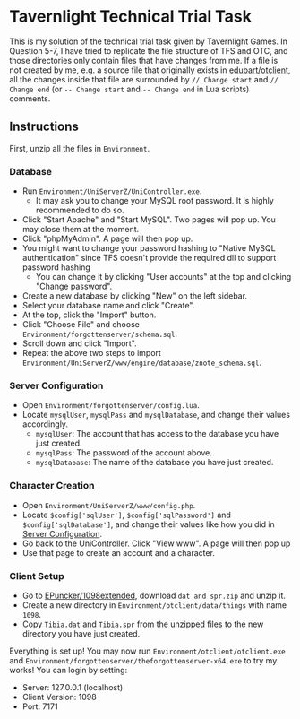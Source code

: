 # Tavernlight Technical Trial Task

This is my solution of the technical trial task given by Tavernlight Games. In Question 5-7, I have tried to replicate the file structure of TFS and OTC, and those directories only contain files that have changes from me. If a file is not created by me, e.g. a source file that originally exists in [edubart/otclient](https://github.com/edubart/otclient), all the changes inside that file are surrounded by `// Change start` and `// Change end` (or `-- Change start` and `-- Change end` in Lua scripts) comments.

## Instructions

First, unzip all the files in `Environment`.

### Database

- Run `Environment/UniServerZ/UniController.exe`.
    - It may ask you to change your MySQL root password. It is highly recommended to do so.
- Click "Start Apache" and "Start MySQL". Two pages will pop up. You may close them at the moment.
- Click "phpMyAdmin". A page will then pop up.
- You might want to change your password hashing to "Native MySQL authentication" since TFS doesn't provide the required dll to support password hashing
    - You can change it by clicking "User accounts" at the top and clicking "Change password".
- Create a new database by clicking "New" on the left sidebar.
- Select your database name and click "Create".
- At the top, click the "Import" button.
- Click "Choose File" and choose `Environment/forgottenserver/schema.sql`.
- Scroll down and click "Import".
- Repeat the above two steps to import `Environment/UniServerZ/www/engine/database/znote_schema.sql`.

### Server Configuration

- Open `Environment/forgottenserver/config.lua`.
- Locate `mysqlUser`, `mysqlPass` and `mysqlDatabase`, and change their values accordingly.
    - `mysqlUser`: The account that has access to the database you have just created.
    - `mysqlPass`: The password of the account above.
    - `mysqlDatabase`: The name of the database you have just created.

### Character Creation

- Open `Environment/UniServerZ/www/config.php`.
- Locate `$config['sqlUser']`, `$config['sqlPassword']` and `$config['sqlDatabase']`, and change their values like how you did in [Server Configuration](#server-configuration).
- Go back to the UniController. Click "View www". A page will then pop up
- Use that page to create an account and a character.

### Client Setup

- Go to [EPuncker/1098extended](https://github.com/EPuncker/1098extended), download `dat and spr.zip` and unzip it.
- Create a new directory in `Environment/otclient/data/things` with name `1098`.
- Copy `Tibia.dat` and `Tibia.spr` from the unzipped files to the new directory you have just created.

Everything is set up! You may now run `Environment/otclient/otclient.exe` and `Environment/forgottenserver/theforgottenserver-x64.exe` to try my works! You can login by setting:
- Server: 127.0.0.1 (localhost)
- Client Version: 1098
- Port: 7171
